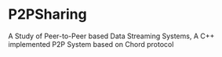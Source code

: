 # P2PSharing
A Study of Peer-to-Peer based Data Streaming Systems, A C++ implemented P2P System based on Chord protocol
